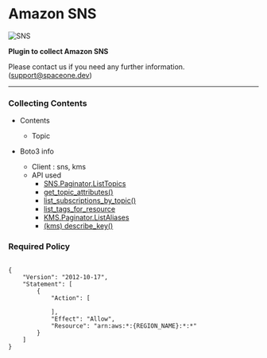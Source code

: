 # Amazon SNS

![SNS](https://spaceone-custom-assets.s3.ap-northeast-2.amazonaws.com/console-assets/icons/cloud-services/aws/Amazon-SNS.svg)

**Plugin to collect Amazon SNS**

Please contact us if you need any further information. (<support@spaceone.dev>)

---

### Collecting Contents

- Contents
  - Topic
  
- Boto3 info
  - Client : sns, kms
  - API used
    - [SNS.Paginator.ListTopics](https://boto3.amazonaws.com/v1/documentation/api/latest/reference/services/sns.html#SNS.Paginator.ListTopics)
    - [get_topic_attributes()](https://boto3.amazonaws.com/v1/documentation/api/latest/reference/services/sns.html#SNS.Client.get_topic_attributes)
    - [list_subscriptions_by_topic()](https://boto3.amazonaws.com/v1/documentation/api/latest/reference/services/sns.html#SNS.Client.list_subscriptions_by_topic)
    - [list_tags_for_resource](https://boto3.amazonaws.com/v1/documentation/api/latest/reference/services/sns.html#SNS.Client.list_tags_for_resource)
    - [KMS.Paginator.ListAliases](https://boto3.amazonaws.com/v1/documentation/api/latest/reference/services/kms.html#KMS.Paginator.ListAliases)
    - [(kms) describe_key()](https://boto3.amazonaws.com/v1/documentation/api/latest/reference/services/kms.html#KMS.Client.describe_key)
  
  

### Required Policy
  
<pre>
<code>
{
    "Version": "2012-10-17",
    "Statement": [
        {
            "Action": [
              
            ],
            "Effect": "Allow",
            "Resource": "arn:aws:*:{REGION_NAME}:*:*"
        }
    ]
}
</code>
</pre>